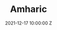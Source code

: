 ---
title: Amharic
date: 2021-12-17 10:00:00 Z
layout: simple
description: "
  **የትሪገራይዝ የግላዊነት ፖሊሲ** 
  \n\n\n 
  **ክፍል አንድ፡ የትሪገራይዝ ማንነት** 
  \n\n\n 
  የእርስዎን ውሂብ፣ ግላዊነት እና የግል መረጃ መጠበቅ ለትሪገራይዝ ስቲቺንግ እና ለተባባሪዎቻችን በጣም አስፈላጊ ነው። ትሪገራይዝ ኬንያ ሃላፊነቱ የተወሰነ የግል ድርጅት፣ ትሪገራይዝ ስቲቺንግ ኢትዮጵያ ቅርንጫፍ፣ ትሪገራይዝ ኢንዲያ፣ ትሪገራይዝ ቢቪ፣ ትሪገራይዝ ደቡብ አፍሪካ NPO፣ ትሪገራይዝ ላብስ unipessoal Lda (“እኛ” ወይም “የኛ” ተባባሪዎች ናቸው) ። ደንበኞቻችን (\"ተጠቃሚዎች\") በተለያዩ መድረኮቻችን የምንሰጣቸውን አገልግሎቶች፣ ምርቶች እና መረጃዎች ሲጠቀሙ ደህንነት እንዲሰማቸው ማድረግ ለኛ በጣም አስፈላጊ ነው።
  \n\n\n
  ይህ መመሪያ ከእርስዎ የምንሰበስበው ወይም እርስዎ ያቀረቡልን ማንኛውም የግል መረጃ የሚስተናገድበትን መሰረት ይተነትናል። ከእርስዎ የምንሰበስበውን የመረጃ አይነቶች እንዴት እንደምንጠቀምበት፣ለሶስተኛ ወገኖች የምንካፈልበትን ሁኔታዎች እና እርስዎ ከሚሰጡን የግል መረጃዎች ጋር በተያያዘ የእርስዎን መብቶች ለመረዳት እባክዎ ይህን የግላዊነት ፖሊሲ በጥንቃቄ ያንብቡ።
  \n\n\n
  የእኛን መድረክ፣ አፕሊኬሽኖች፣ ድረ-ገጾችን (\"አገልግሎቶቹን\") ሲጠቀሙ እውቅናዎን እንዲያሳዩ ይጠየቃሉ አስፈላጊ ሆኖ ከተገኘም በዚህ መመሪያ ውስጥ ለተገለጹት ነገሮች ፈቃድዎን እንዲሰጡ ይጠየቃሉ።
  \n\n\n
  ይህ የግላዊነት ፖሊሲ በትሪገራይዝ ስቲቺንግ እና ተባባሪዎቻችን እንዲሁም በቡርኪና ፋሶ፣ ካሜሮን፣ ኬንያ፣ ኢትዮጵያ፣ ህንድ፣ ፖርቹጋል፣ ደቡብ አፍሪካ እና ኔዘርላንድ በሚገኙ አጋሮቻችን አማካኝነት በመረጃ ሂደት ላይ ተፈጻሚ ይሆናል።
  \n\n\n
  ይህ የግላዊነት ማስታወቂያ በትሪገራይዝ ስቲቺንግ እና በተባባሪዎቹ ስም የቀረበ ነው። ስለዚህ በዚህ የግላዊነት ፖሊሲ ውስጥ \"ትሪገራይዝ\"፣ \"እኛ\" ወይም \"የኛ\" በለን ስንጠቅስ የእርስዎን መረጃ ወይም ውሂብ ለማሰናዳት ወይም ለመቆጣጠር ሃላፊነት ያለው የሚመለከተውን የትሪገራይዝ ተባባሪ አካልን እየጠቀስን ነው። ከእኛ ጋር አንድ ምርት ወይም አገልግሎት ሲገዙ የትኛው አካል የውሂብዎ ተቆጣጣሪ እንደሚሆንም እናሳውቅዎታለን።
  \n\n\n
  ይህንን የግላዊነት ፖሊሲ በተመለከተ ጥያቄዎች እና አስተያየቶች የተበረታቱ ናቸው። ጥያቄ ወይም አስተያየት በሚኖር ጊዜ ለውሂብ/መረጃ ጥበቃ ኦፊሰራችን ሲልቪያ ቦወር መቅረብ ይኖርባቸዋል።
  \n\n\n
  **ክፍል 2 - ከአገልግሎቶች፣ ምርቶች እና መረጃዎች ጋር በተገናኘ የእኛ የውሂብ/መረጃ ማሰናዳት ሂደት አጠቃላይ እይታ**
  \n\n\n
  በሚከተሉት  ጊዜያት  መረጃዎን  እንዲሰጡን  ይጠየቃሉ፡-
  \n\n
  -   በድረ-ገጻችን፣  አፕሊኬሽኖቻችን፣  ዲጂታል  እሴቶቻችን (እንደ  ፌስቡክ  ሜሴንጀር፣  ትዊተር፣  ዋትስአፕ፣  ኢንስታግራም)  ላይ  ቅጾችን  ሲሞሉ  ወይም  በኤስኤምኤስ፣  በስልክ፣  በኢሜል  ወይም  በሌላ  መንገድ  ከእኛ  ጋር  ሲፃፃፉ; \n\n
  -   የእኛን  አገልግሎቶች፣  ምርቶች  ወይም  ቅናሾችን  ለመጠቀም  ሲመዘገቡ፣  ለዜና  መጽሄታችን፣  የማስተዋወቂያ  ኢሜይሎች  ወይም  ሌሎች  የግብይት  ቁሶች  ለማግኘት  ሲመዘገቡ፤ \n\n
  -   በእኛ  መድረኮች  የሚያገኟቸውን  አገልግሎቶች  ወይም  ምርቶች  ሲጠቀሙ;\n\n
  -   በእኛ  መድረኮች  የሚያገኟቸውን  አገልግሎቶች  ወይም  ምርቶች  ደረጃ  ሲሰጡ\n\n
  -   በእኛ  መድረኮች  ባገኟቸውን አገልግሎቶች  ወይም  ምርቶች  ላይ  ችግር  ሲያጋጥም; ወይም\n\n
  -   አገልግሎቶቻችንን  ለመገምገም  ወይም  ለእርስዎ  የምንሰጥዎትን  የአገልግሎት  ጥራት  ለማሻሻል  ለምርምር  ዓላማ  የምንጠቀምባቸውን  የዳሰሳ  ጥናቶችን  ሲያጠናቅቁ\n\n
  \n\n\n
  ለእነዚህ ዓላማዎች እንድትሰጡን የሚጠየቁት መረጃዎች የእርስዎን ጾታ፣ የልደት ቀን፣ ስልክ ቁጥር፣ ያገኟቸውን ምርቶች ወይም አገልግሎቶች፣ ምርት የተቀበሉበትን ቦታ፣ አገልግሎት ወይም መረጃ የተቀበሉበትን ቦታ፣ የተመለሱ ሽልማቶችን ወይም ተጨማሪ መረጃን ሊያካትቱ ይችላሉ። ለበለጠ መረጃ ማንነትዎን እንደ የፊትዎ ምስል ባለ መረጃ እንዲያረጋግጡ ሊጠየቁ ይችላሉ።
  \n\n\n
  **ክፍል 3 - ልዩ የማስናዳት ተግባራት፣ አይነት እና የአጠቃቀም ዓላማ**
  \n\n\n
  **3.1 ድረ-ገጾቻችንን ሲጠቀሙ**
  \n\n\n
  <b>የውሂብ አይነቶች፡- </b>አገልግሎት የሚጠይቀው መሳሪያ የአይ ፒ አድራሻ፣ የሚጠቀምበት ቀን እና ሰአት፣ የተጠየቀው ፋይል ስም እና URL፣ መዳረሻ የሚገኝበት ድህረ ገጽ (“ማጣቀሻ URL”)፣ ጥቅም ላይ የሚውለው አሳሽ(web browser) እና አስፈላጊ ሆኖ ሲገኝ የመሣሪያዎ ስርዓተ ክወና እና የመዳረሻ አቅራቢዎ ማንነት።
  \n\n\n
  <b>የውሂብ ጠቀሜታ፡- </b>ወደ ድረ-ገጻችን እንዲያደርሱዎት ለማድረግ ከላይ ያለውን መረጃ እንጠቀማለን፣ ድህረ ገጹ የበይነመረብ ግንኙነትን በተቀላጠፈ ሁኔታ መመስረት እና ለመጠቀም ቀላል ለማድረግ፤ የስርዓቱን ደህንነት እና መረጋጋት ለመተንተን, እንዲሁም ለተጨማሪ አስተዳደራዊ ዓላማዎች ጠቀሜታ ላይ ይውላል።
  \n\n\n
  <b>ለመጠቀማችን የቀረበ ምክንያት፡ </b>ህጋዊ ፍላጎቶች (አንቀጽ 6 (1) (ረ) GDPR)። የእኛ ህጋዊ ፍላጎት ከላይ በተዘረዘሩት የመረጃ አሰባሰብ ዓላማዎች ላይ የተመሰረተ ነው። እርስዎን ለመለየት ዓላማ የተሰበሰበውን መረጃ አንጠቀምም። ከላይ ያለውን የግል መረጃ የማቅረብ ግዴታ የለብዎትም። ነገር ግን፣ እንደዚህ አይነት የግል መረጃዎች ካልተሰጡ ድረ-ገጾቹን መጠቀም አይችሉም።
  \n\n\n
  <b>የማጠራቀሚያ ጊዜ፡ </b>ማንኛውም ከደህንነት ጋር ተዛማጅነት ያለው ክስተት (ለምሳሌ የDDoS ጥቃት) እስካልተፈጠረ ድረስ ተጠቃሚን እንድንለይ የሚፈቅደን መረጃ ከ14 ቀናት በኋላ ይወገዳል። ከደህንነት ጋር ተዛማጅነት ያለው ክስተት ካለ የአገልጋይ መዝገብ ማስታወሻ ፋይሎች ከደህንነት ጋር ተያያዥነት ያለው ክስተቱ እስኪወገድ እና ሙሉ በሙሉ እስኪገለፅ ድረስ አይወገዱም።
  \n\n\n
  **3.2 እኛ በምንመራቸው የመሣሪያ ስርዓቶች ላይ አገልግሎቶችን ወይም ምርቶችን ለማግኘት ሲመዘገቡ**
  \n\n\n
  <b>የውሂብ ዓይነቶች የሚከተሉትን ያካትታሉ: </b>ጾታ, የልደት ቀን, የፊትዎ ምስል
  \n\n\n
  <b>የዚህ ውሂብ አጠቃቀሞች፡- </b>የተጠቃሚ መለያ ለእርስዎ ለማቅረብ እና በመሣሪያ ስርዓቶች የምንሰጣቸውን አገልግሎቶች፣ ምርቶች እና መረጃዎች ለማግኘት ከላይ ያለውን ውሂብ እንጠቀማለን። (አማራጭ ያልሆነ) መረጃው ካልተሰጠ አገልግሎቶቻችንን ማግኘት አይቻልም።
  \n\n\n
  <b>ለመጠቀማችን የቀረበ ምክንያት፡ </b>የውል አፈጻጸም (አንቀጽ 6 (1) (ለ) GDPR / ስምምነት (አንቀጽ 9 (2) (ሀ) GDPR)።
  \n\n\n
  <b>የማጠራቀሚያ ጊዜ፡ </b>መለያዎ እንዲሰረዝ ሲጠይቁ የእርስዎ ውሂብ ይሰረዛል ወይም ማንነት አልባ ይደረጋል (እና ከተለየ የተፈጥሮ ሰው ጋር መያያዝ አይቻልም)። መለያዎ ከ12 ወራት በላይ ያልተጠቀሙበት ከሆነ፣ አገልግሎቶቻችንን መጠቀም ለመቀጠል መፈለግዎን ለማረጋገጥ ጥያቄ እናቀርብሎታለን። ከዚያም ለቀጣይ 12 ወራት የተጠቃሚ መለያዎት ጥቅም ላይ ካልዋለ፣ መለያዎትን እንሰርዘዋለን እና ውሂቦትን ማንነት አልባ እናደርገዋለን (ከአንድ የተወሰነ የተፈጥሮ ሰው ጋር መገናኘት አይቻልም)።
  \n\n\n
  **3.3 አገልግሎቶችን፣ ምርቶች ወይም መረጃዎችን በምናስተዳድራቸው መድረኮች ላይ ሲደርሱዎት**
  \n\n\n
  የውሂብ አይነቶች የሚያጠቃልሉት፡ ጾታ፣ የትውልድ ቀን፣ የፊትዎ ምስል፣ የተቀበሉት የአገልግሎት አይነት፣ ምርት ወይም መረጃ፣ አገልግሎቱን ያቀረቡልዎ ተዋናይ ወይም የምርት ቀን፣ ምርት ወይም መረጃ፣ የእርስዎ ግምገማ የተቀበሏቸው የአገልግሎቶች፣ ምርቶች እና መረጃዎች ጥራት፣ እንደ ታማኝነት ነጥቦች ('ቲኮ ማይልስ') ያሉ ማበረታቻዎችን ይገባኛል እንደጠየቁ፣ ማበረታቻዎችን/ታማኝነትን ነጥብ ይገባኛል የጠየቁበት እና ምን ያህል ማበረታቻዎችን/ታማኝነትን ነጥብ እንደተጠቀሙ።
  \n\n\n
  የዚህ ውሂብ አጠቃቀሞች፡- በመድረኮቻችን የምንሰጣቸውን አገልግሎቶች፣ ምርቶች እና መረጃዎች ለእርስዎ ለማቅረብ ከላይ ያለውን ውሂብ እንጠቀማለን። እንዲሁም መረጃውን የምንጠቀመው የሚያገኟቸው የአገልግሎት፣ ምርቶች እና መረጃዎች ብዛት እና ጥራት ለማሻሻል፣ ያገኟቸውን አገልግሎቶች፣ ምርቶች እና መረጃዎች ለማረጋገጥ፣ ላገኙት አገልግሎት፣ ምርት እና መረጃ ለአቅራቢዎች እና አገልግሎት አቅራቢዎች ወጪ ለመመለስ እና ለማረጋገጥ ነው። ከመድረክዎቻችን አገልግሎቶችን፣ ምርቶች እና መረጃዎችን ለማግኘት እና ለመጠቀም ብቁነትዎ፣ እንደ በዘፈቀደ ቁጥጥር የተደረጉ ሙከራዎችን የመሳሰሉ የምርምር ጣልቃገብነቶችን ተግባራዊ ለማድረግ፣ የምርምር ጣልቃገብነቶችን ውጤታማነት ለመገምገም፣ በአገልግሎታችን ላይ ለሚሰጡ አገልግሎቶች፣ ምርቶች ወይም መረጃዎች ገንዘብ ሰጪዎች ሪፖርት ለማድረግ፣ የተጠቃሚን ጥናት ለማካሄድ እና እርስዎን በመድረኮቻችን ያገኟቸውን አገልግሎቶች፣ ምርቶች እና መረጃዎችን እንዴት ማሻሻል እንደምንችል ከእርስዎ ጋር ለመከታተል። ውሂብ ካልቀረበ የእኛን አገልግሎቶች፣ ምርት ወይም መረጃ (አማራጭ ያልሆነ) ማግኘት አይቻልም።
  \n\n\n
  <b>ለመጠቀማችን የቀረበ ምክንያት፡ </b>የውል አፈጻጸም (አንቀጽ 6 (1) (ለ) GDPR / ስምምነት (አንቀጽ 9 (2) (ሀ) GDPR)።
  \n\n\n
  <b>የማጠራቀሚያ ጊዜ፡ </b>መለያዎ እንዲሰረዝ ሲጠይቁ የእርስዎ ውሂብ ይሰረዛል ወይም ማንነት-አልባ ይሆናል ( ከተለየ የተፈጥሮ ሰው ጋር መያያዝ አይቻልም)።
  \n\n\n
  **3.4 እኛ በምናስተዳድራቸው መድረኮች ለርስዎ የአገልግሎቶች፣ ምርቶች ወይም መረጃዎች ቀጥተኛ ግብይት ማቅረብ**
  \n\n\n
  <b>የውሂብ አይነቶች የሚያጠቃልሉት፡ </b>ጾታ፣ የትውልድ ቀን፣ የፊትዎ ምስል፣ የተቀበሉት የአገልግሎት አይነት፣ ምርት ወይም መረጃ፣ አገልግሎቱን ያቀረቡልዎ ተዋናይ ወይም የምርት ቀን፣ ምርት ወይም መረጃ፣ የእርስዎ ግምገማ የተቀበሏቸው የአገልግሎቶች፣ ምርቶች እና መረጃዎች ጥራት፣ እንደ ታማኝነት ነጥቦች ('ቲኮ ማይልስ') ያሉ ማበረታቻዎችን ይገባኛል እንደጠየቁ፣ ማበረታቻዎችን/ታማኝነትን ነጥብ ይገባኛል የጠየቁበት እና ምን ያህል ማበረታቻዎችን/ታማኝነትን ነጥብ እንደተጠቀሙ።
  \n\n\n
  <b>የዚህ ውሂብ አጠቃቀሞች፡ </b>ከላይ ያለውን ውሂብ አገልግሎቶችን፣ ምርቶችን ለማስተዋወቅ ወይም ለእርስዎ ፍላጎት ይሆናሉ ብለን የምናምንበትን መረጃ ለእርስዎ ለመስጠት እንጠቀማለን። በማንኛውም ጊዜ የግብይት መተግበሪያ ማስተካከል ይችላሉ (1) አቁም የሚለውን ጽሁፍ በአገልግሎታችን ለመመዝገብ ወደ ተጠቀሙበት አጭር ኮድ ቁጥር በመላክ (2) እርስዎን በእኛ መድረክ ለመመዝገብ የረዳዎትን ቀስቃሽ በማነጋገር እና በማሳወቅ (3) ባጋራናቸው ስልክ ቁጥሮች በቀጥታ በመደወል (4) “አቁም”  የሚል የዋትስአፕ ወይም የፌስቡክ መልእክት በመላክ ወይም (5) ኢሜል በመላክ።
  \n\n\n
  <b>ለመጠቀማችን የቀረበ ምክንያት፡ </b>ፍቃድ (አንቀጽ 6 (1) (ሀ) GDPR)።
  \n\n\n
  <b>የማጠራቀሚያ ጊዜ፡ </b>መለያዎ እንዲሰረዝ ሲጠይቁ የእርስዎ ውሂብ ይሰረዛል ወይም ማንነት-አልባ ይሆናል ( ከተለየ የተፈጥሮ ሰው ጋር መያያዝ አይቻልም)።
  \n\n\n
  **3.5 ለምርምር እና ስታቲስቲካዊ ዓላማዎች ከጤናዎ ጋር የተዛመደ መረጃን ስለመጠቀም**
  \n\n\n
  <b>የውሂብ አይነቶች የሚያጠቃልሉት፡- </b>ከእኛ ያገኟቸውን የጤና ምርቶች ወይም አገልግሎቶች መዝገቦች፣ ሌሎች የእኛን ምርቶች ወይም አገልግሎቶች በሚጠቀሙበት ወቅት በቀጥታም ሆነ በተዘዋዋሪ ያቀረቡትን የጤና መረጃ።
  \n\n\n
  <b>የዚህ መረጃ አጠቃቀሞች፡- </b>ይህን መረጃ የምናቀናብረው ከጾታዊ ሥነ ተዋልዶ ጤና አገልግሎቶች እና ምርቶች አጠቃቀም እና አወሳሰድ ጋር በተገናኘ ምርምር ለማድረግ እና በጤና ምርቶች፣ አገልግሎቶች ወይም መረጃዎች በመልክዓ ምድር በተለያየ አጠቃቀም ላይ አጠቃላይ አሃዛዊ መረጃን ለማዘጋጀት ከእርስዎ ያገኘነው መረጃ ከስነ-ሕዝብ መረጃ ጋር ሊዛመድ ይችላል። ማንኛውም እንደዚህ ያለ መረጃ በይፋ የሚገኝ ከሆነ፣ ማንነቱ ሳይገለጽ እንደ ማጠቃለያ አሃዛዊ መረጃ የሚቀርብ ይሆናል።
  \n\n\n
  <b>ለመጠቀማችን የቀረበ ምክንያት፡ </b>. ይህ ሂደት ለሳይንሳዊ ምርምር ወይም ስታትስቲካዊ አላማ አስፈላጊ ነው, እናም ማንነትን የማይገልጹ እና የተጠቃለሉ አሃዛዊ መረጃዎችን አንድን ሰው ለይቶ ለማወቅ በምንም ሁኔታ በማይቻልበት መልኩ ይፋ እናደርጋለን። (አንቀጽ 9 (2) (j) DSVGO; ንኡስ አንቀጽ 27 (1) BDSG)። ለነዚህ አላማዎች መረጃን ለማቀናበር ያለን ህጋዊ ፍላጎት ለገንዘብ ለጋሾቻችን ሪፖርት ለማድረግ፣ ለጤና ጥበቃ ሚኒስቴር መስሪያ ቤቶች ህጋዊ ሪፖርት ለማቅረብ እና ለህዝብ ጥቅም የሚጠቅመውን ሁለንተናዊ የጤና አገልግሎት ተደራሽነትን ለመደገፍ ነው። ከሁኔታዎች ጋር በተያያዙ ምክንያቶች በማንኛውም ጊዜ ወደ <privacy@triggerise.org> ኢሜል በመላክ እንዲህ ዓይነቱን ሂደት መቃወም ይችላሉ።
  \n\n\n
  <b>የማጠራቀሚያ ጊዜ፡- </b>አሃዛዊ መረጃውን የምናዘጋጅበት መሰረት የሚሆነው የውሂብዎ የማከማቻ ጊዜ በክፍል 3.2 መሰረት ከተቀናበረበት ጊዜ ጋር ይዛመዳል። የውሂብ ሂደትዎን ከተቃወሙ፣ የእርስዎ ውሂብ ከአሁን በኋላ ለዚህ ዓላማ ጥቅም ላይ አይውልም ። አሃዛዊ መረጃውም ማንነት-አልባ ይሆናል።
  \n\n\n
  **ክፍል 4 - ኩኪዎች እና በድረ-ገፃችን ላይ ክትትል**
  \n\n\n
  የእኛ ድረ-ገጾች \"ኩኪዎች\" የሚባሉትን ይጠቀማሉ። ኩኪዎች በበይነ መረብ አሳሽ ላይ ወይም በበይነ መረብ አሳሽ ውስጥ በተጠቃሚው መሳሪያ (ኮምፒውተር፣ ታብሌት ወይም ስልክ) ውስጥ የተከማቹ የጽሁፍ ፋይሎች ናቸው። እኛ \"ኩኪዎች\" የሚለውን ቃል በድረ-ገጻችን ላይ ሁሉንም መረጃዎች የሚሰበስቡ መሳሪያዎችን (ለምሳሌ የአይፒ አድራሻዎች, የተጠቃሚዎች ጉብኝት ቦታ እና ጊዜ) ለማመልከት እንጠቀማለን። በዚህ መንገድ የተሰበሰበው የተጠቃሚው መረጃ ማንነቱን በማያጋልጥ መልኩ ነው። ውሂቡ ከተጠቃሚው ሌላ የግል ውሂብ ጋር አብሮ አይከማችም። ይህ ሂደት የሚካሄደው በህጋዊ መሰረት ነው ወይም ህግ በሚጠየቅበት ጊዜ በእርስዎ ፍቃድ ላይ በመመስረት ነው።
  \n\n\n
  **ክፍል 5 - የእርስዎን የግል ውሂብ የት ነው የምናከማቸው?**
  \n\n\n
  ከእርስዎ የምንሰበስበው ግላዊ መረጃ በአውሮፓ ህብረት (አውሮፓ) የአማዞን ድር አገልግሎቶች EMEA SARL ላይ በሉክሰምበርግ የንግድ መቀመጫ ካለው ድርጅት ጋር ይቀመጣል። ይህ መረጃ ግን ከአውሮፓ ኢኮኖሚክ አካባቢ (ኢኢኤ) ውጪ በሚሰሩ ንዑስ አቀናባሪዎች በውሂብ ሂደት ተጨማሪ ስምምነት መሰረት  አንቀጽ 44 እና ተከታይ GDPR ሊቀናበር ይችላል። በሶስተኛ ሀገሮች ውስጥ ለመስራት በሶስተኛ ሀገር ውስጥ ተገቢውን የጥበቃ ደረጃ  በአንቀጽ 46 GDPR እንደተጠቀሰው ማቅረብ የሚችል ከሆነ (ማለትም በአንቀጽ 49 GDPR ስር እንደሚገኙ እንደ መደበኛ የውሂብ ጥበቃ አንቀጾች፣ ወይም ልዩ ሁኔታዎች ያጠቃልላል)።
  \n\n
  በአሳሽዎ እና በድረ-ገፃችን መካከል ሚስጥራዊ መረጃ የትራንስፖርት ንብርብር ደህንነት (\"TLS\") በመጠቀም በተመሰጠረ መልኩ ይተላለፋል። ሚስጥራዊነት ያለው መረጃ በሚያስተላልፉበት ጊዜ አሳሽዎ የእኛን ሰርተፍኬት ማረጋገጥ የሚችል መሆኑን ሁልጊዜ ማረጋገጥ አለብዎት።
  \n\n\n
  **ክፍል 6 - የግል ውሂብዎን ይፋ ስለማድረግ**
  \n\n\n
  በመረጃ ማቀናበሪያ ስምምነት ላይ በመመስረት እንደ መረጃ አቀናባሪ ሆነው የሚያገለግሉና እንዲሁም አገልግሎቶቻችንን ለማካሄድና እና ጠብቆ ለማቆየት የቴክኒክ አገልግሎት አቅራቢዎችን እንጠቀማለን። ከኢኢኤ (ወይም \"ሶስተኛ ሀገራት\") ውጪ በኛ በኩል የግል መረጃን የሚያዘጋጁ አገልግሎት አቅራቢዎች ጥቅም ላይ የሚውሉት ተቀባዩ የአውሮፓ ኮሚሽን ውሳኔ ከተቀበለ ነው። ለዚህ ሶስተኛ ሀገር ተገቢነት፣ተስማሚ ወይም ተገቢ ዋስትናዎች ወይም ሌላ ተገቢ የጥበቃ ፈቃድ ማስተላለፍ በሚመለከተው ህግ ስር ይገኛል። በተጨማሪም፣ ከላይ በአንቀጽ 3 ከተዘረዘሩት አላማዎች በስተቀር የእርስዎን ግላዊ መረጃ ለሶስተኛ ወገኖች አናስተላልፍም።
  \n\n\n
  <b>ለመጠቀማችን የቀረበ ምክንያት፡ </b>የግል መረጃን ወደ አቀናባሪ ለማዘዋወር እና በአቀነባባሪው የሚሰራበት ህጋዊ መሰረት እንደ ዳታ ተቆጣጣሪዎች በምንተማመንበት ህጋዊ መሰረት ይወሰናል (ከላይ ክፍል 3 ይመልከቱ)
  \n\n
  እኛ ወይም አጋሮቻችን የእርስዎን የግል ውሂብ ለማሳየት ወይም ለማጋራት በምንሰራበት የግዛት ክልል ውስጥ ባሉ የአካባቢ ህጎች መሰረት ከተፈለገን።
  \n\n\n
  <b>ለመጠቀማችን የቀረበ ምክንያት፡ </b>ህጋዊ ግዴታ።
  \n\n
  እንዲሁም በዚህ የግላዊነት ማስታወቂያ ውስጥ ለተዘረዘሩት አላማዎች ለግል ውሂብዎ ሙሉ ጥበቃ በሚሰጡ አግባብነት ያላቸው የውሂብ ማቀናበሪያ ስምምነቶች መሰረት ግላዊ መረጃዎን ከታመኑ የምርምር አጋሮች ጋር ልንጋራ እንችላለን።
  \n\n\n
  **ክፍል 7 - የእርስዎን የግል ውሂብ ለምን ያህል ጊዜ እንይዛለን**
  \n\n\n
  አገልግሎቶቹን ለእርስዎ ለማቅረብ፣ ሊነሱ የሚችሉ ልዩ ጉዳዮችን ለመፍታት ወይም በሌላ መልኩ በህግ ወይም በማንኛውም አግባብነት ባለው የቁጥጥር አካል በተጠየቀው መሰረት ከላይ ያለውን መረጃ አስፈላጊ እስከሆነ ድረስ እንይዘዋለን። ለሚመለከታቸው የማቀናበሪያ ተግባራት ልዩ የማከማቻ ጊዜዎች ከላይ በክፍል 3 ተዘርዝረዋል።
  \n\n\n
  የእርስዎ ግላዊ መረጃ ለሁለት የተለያዩ ዓላማዎች ጥቅም ላይ የሚውል ከሆነ በጣም ረጅም ጊዜ ያለው ዓላማ እስኪያልቅ ድረስ እናቆየዋለን፣ ነገር ግን አጭር ጊዜው እንዳለቀ ለአጭር ጊዜው አላማ መጠቀሙን እናቆማለን።
  \n\n\n
  የእርስዎን የግል ውሂብ መዳረሻ ለሚመለከተው ዓላማ(ዎች) መጠቀም ላለባቸው ሰዎች ገድበናል። የእኛ የማቆያ ጊዜዎች በተመጣጣኝ የንግድ ፍላጎቶች ላይ የተመሰረቱ ናቸው፣ ከአሁን በኋላ አስፈላጊ ያልሆነው  የእርስዎ ግላዊ ውሂብ ማንነት-አልባ ይደረጋል። (እና ማንነቱ ያልተገለጸው መረጃ ሊቆይ ይችላል) ወይም ደህንነቱ በተጠበቀ መልኩ ይወድማል።
  \n\n\n
  ማንኛውንም የህግ፣የሂሳብ አያያዝ ወይም የሪፖርት ማቅረቢያ መስፈርቶችን ለማርካት ጨምሮ የሰበሰብናቸውን አላማዎች ለመፈጸም አስፈላጊ እስከሆነ ድረስ የእርስዎን ግላዊ መረጃ እናቆየዋለን።
  \n\n\n
  ለግል ውሂቡ ተገቢውን የማቆያ ጊዜ ለመወሰን፣የግል ውሂቡን መጠን፣ተፈጥሮ እና ትብነት፣ያልተፈቀደለት የግል ውሂብ አጠቃቀምዎ ወይም ይፋ ማድረግ ሊያደርስ የሚችለውን ጉዳት፣የግል ውሂብዎን የምናቀናብርባቸው አላማዎች እና እነዚያን አላማዎች በሌሎች መንገዶች እና በሚመለከታቸው የህግ መስፈርቶች ማሳካት እንደምንችል ማረጋገጥ ናቸው።
  \n\n\n
  **ክፍል 8 - የእርስዎ መብቶች**
  \n\n\n
  በGDPR ስር፣ ከግል መረጃዎ ጋር በተገናኘ (ከዚህ በታች እንደተዘረዘረው) የተለያዩ መብቶች አሎት። በ<privacy@triggerise.org> ላይ እኛን በማነጋገር እነዚህን ሁሉ መብቶች መጠቀም ይቻላል።
  \n\n\n
  <b>ስምምነቱን የመሰረዝ መብት፡ </b>በማንኛውም ጊዜ በሚከተለው አድራሻ <privacy@triggerise.org> በኢሜል በማሳወቅ ወይም ወደ አገልግሎቱን በምንሰጥባቸው ሃገራት በሚገኙ አጫጭር ኮዶች ኤስኤምኤስ በመላክ ፍቃድዎን የመሰረዝ መብት አለዎት። ፈቃድዎን በመሰረዝ፣ እስከ ተሰረዘበት ጊዜ ድረስ ባለው ስምምነት ላይ የተመሰረተው የሂደቱ ህጋዊነት አይጎዳም።
  \n\n\n
  <b>የመቃወም መብት: </b>በአንቀጽ 21 DSGVO ሥር ያሉትን ሁኔታዎች መሰረት በማድረግ የመቃወም መብት አልዎት።   ከዚህ በታች የበለጠ ዝርዝር መረጃ ያገኛሉ፡-
  \n\n
  - ቅንብሩ በህጋዊ ፍላጎቶች ላይ የተመሰረተ ከሆነ የመቃወም መብት፡ እንደ ዳታ ባለቤት፣ ከሁኔታዎ ጋር በተገናኘ በማንኛውም ጊዜ የእርስዎን ግላዊ መረጃ መቀናበር በአንቀጽ 6 (1) (ሠ) ወይም (ረ) GDPR ላይ በመመስረት በእነዚያ ድንጋጌዎች ላይ የተመሠረተ መገለጫን ጨምሮ የመቃወም መብት አለዎት። ፣ ከእርስዎ የተለየ ሁኔታ ጋር በተገናኘ ተቃውሞ በሚፈጠርበት ጊዜ፣ ፍላጎቶችዎን፣ መብቶችዎን እና ነጻነቶችዎን የሚሽረው ሂደት ወይም ህጋዊ የይገባኛል ጥያቄዎችን ለማቋቋም፣ ለመለማመድ ወይም ለመከላከል አሳማኝ ህጋዊ ምክንያቶችን እስካላሳየን ድረስ የእርስዎን የግል መረጃ ከአሁን በኋላ አናቀናብርም።
  \n\n
  - <b>የግል ውሂቦን ለአሃዛዊ መረጃ አገልግሎት መቀናበርን የመቃወም መብት፡</b> እኛ ለአሃዛዊ መረጃ ዓላማዎች የግል ውሂቦን ለማቀናበር ከሆነ በአንቀጽ 9 መሠረት (2) (በ) DSGVO, ክፍል 27 (1) BDSG, ከሁኔታዎ ጋር በተገናኘ በማንኛውም ጊዜ የእርስዎን ግላዊ መረጃ መቀናበር መቃወም ይችላሉ። እንዲህ ዓይነት ተቃውሞ በሚኖርበት ጊዜ አሠራሩ የሕዝብን ጥቅም ለማስጠበቅ አስፈላጊ ካልሆነ በስተቀር ለዚህ ዓላማ የሚመለከተውን የግል መረጃ አናቀናብርም። ቅንብሩን ማቋረጥ የማይቻል ወይም ግንዛቤን በእጅጉ የሚጎዳ ካልሆነ በስተቀር ለስታቲስቲክስ ዓላማዎች የስታቲስቲክስ ዓላማዎች እና የማቀነባበሪያው ሂደት መቀጠል አስፈላጊ ነው.
  \n\n
  - <b>ቀጥተኛ ግብይትን የመቃወም መብት፡-</b> የግል መረጃዎ ለቀጥታ ግብይት ዓላማዎች በተዘጋጀበት ጊዜ ለእንደዚህ ዓይነቱ ግብይት የግል መረጃዎን ለማቀናበር በማንኛውም ጊዜ የመቃወም መብት አለዎት፣ ይህም ከመሳሰሉት ቀጥተኛ ግብይት ጋር በተገናኘ መጠን መገለጫ ማድረግን ይጨምራል። ለቀጥታ ግብይት ዓላማዎች ማቀናበርን ከተቃወሙ፣ ለነዚህ ዓላማዎች የእርስዎን የግል ውሂብ ከአሁን በኋላ አናቀናብርም።
  \n\n
  የተቃውሞ መብቶችን ለመጠቀም በማንኛውም ጊዜ ወደ <privacy@triggerise.org> ኢሜል በመላክ ሊያነጋግሩን ይችላሉ።
  \n\n\n
  <b>በቂ መረጃ የማግኘት መብት</b> ፡ እንደ ውሂብ ባለቤት፣ በአንቀጽ 15 GDPR ውስጥ በተገለጹት ሁኔታዎች ውስጥ መረጃ የማግኘት መብት አልዎት። ይህ ማለት የእርስዎን ግላዊ መረጃ እያቀናበርን ስለመሆናችን ከእኛ ማረጋገጫ የማግኘት መብት አለዎት ማለት ነው። እንደዚያ ከሆነ፣ የግል መረጃውን እና በአንቀጽ 15 (1) GDPR ውስጥ የተዘረዘሩትን መረጃዎች የማግኘት መብት አልዎት። ይህ የማቀነባበሪያ አላማዎችን፣ እየተሰሩ ያሉ የግል መረጃዎች ምድቦችን እና የግል ውሂቡ የተገለጸላቸው ወይም የሚገለጡ ተቀባዮችን የተመለከተ መረጃን ያካትታል።
  \n\n\n
  <b>የመደምሰስ መብት / “የመረሳት መብት”</b> ፡ እንደ ውሂብ ባለቤት፣ በአንቀጽ 17 GDPR በተመለከቱት ሁኔታዎች ስር የመሰረዝ (“የመረሳት መብት”) መብት አልዎት። ይህ ማለት በአጠቃላይ የእርስዎን የግል መረጃ መደምሰስ ከእኛ የማግኘት መብት አልዎት። እና በአንቀጽ 17 (1) GDPR ከተዘረዘሩት ምክንያቶች አንዱ ሲተገበር ያለፍላጎት ሳይዘገይ የእርስዎን ግላዊ መረጃ ለማጥፋት እንገደዳለን። መለያዎን በማንኛውም ጊዜ በመሰረዝ ይህንን ማድረግ ይችላሉ። የግል መረጃውን ይፋ ካደረግን እና እሱን ለማጥፋት ከተገደድን ፣ ያለውን ቴክኖሎጂ እና የአተገባበር ወጪን ከግምት ውስጥ በማስገባት የግል ውሂብን ለሚሰሩ ተቆጣጣሪዎች የማሳወቅ ቴክኒካዊ እርምጃዎችን ጨምሮ ምክንያታዊ እርምጃዎችን በመውሰድ የእነዚያን የግል መረጃዎች (የGDPR አንቀጽ 17(2)) ማገናኛ፣ ቅጂ ወይም ብዜት በእንደዚህ አይነት ተቆጣጣሪዎች እንዲሰረዙ እንደጠየቁ ማሳወቅ አለብን። የመደምሰስ መብት (\"የመረሳት መብት\")  በአንቀጽ 17 (3) GDPR ከተዘረዘሩት ምክንያቶች ለአንዱ ማቀነባበር አስፈላጊ ሆኖ ከተገኘ በተለየ ሁኔታ አይተገበርም።  ይህ ሊሆን የሚችለው ለምሳሌ፡ (በአንቀጽ) 17 (3) (ለ) እና (ሠ) GDPR) ስር እንደተቀመጠው ሂደቱ ህጋዊ ግዴታን ለመወጣት ወይም ህጋዊ የይገባኛል ጥያቄዎችን ለማቋቋም፣ ለማካሄድ ወይም ለመከላከል አስፈላጊ ከሆነ የሚሉትን ያካትታል።
  \n\n\n
  <b>የውሂብ መቀናበርን የመገደብ መብት፡-</b> እንደ ውሂብ ባለቤት፣ በአንቀጽ 18 GDPR በተመለከቱት ሁኔታዎች የውሂብ መቀናበርን የመገደብ መብት አልዎት። ይህ ማለት በአንቀጽ 18 (1) GDPR ከተመለከቱት ሁኔታዎች ውስጥ አንዱ ተግባራዊ ከሆነ የማቀነባበሪያውን ገደብ ከእኛ የማግኘት መብት አለዎት ማለት ነው። ይህ ሊሆን የሚችለው፥ ለምሳሌ, የግል መረጃን ትክክለኛነት ከተከራከሩ. በእንደዚህ ዓይነት ሁኔታ, የማቀነባበሪያው ገደብ የግላዊ መረጃን ትክክለኛነት ለማረጋገጥ (አንቀጽ 18 (1) (ሀ) GDPR) ለሚያስችል ጊዜ ይቆያል። መገደብ ማለት የተከማቸ የግል መረጃ የወደፊት መቀናብርን ለመገደብ በሚል አላማ ምልክት ተደርጎበታል (አንቀጽ 4 ቁጥር 3 GDPR)።
  \n\n\n
  <b>የውሂብ ተንቀሳቃሽነት መብት፡</b> እንደ ዳታ ባለቤት፣ በአንቀጽ 20 GDPR በተገለጹት ሁኔታዎች የውሂብ ተንቀሳቃሽነት የማግኘት መብት አልዎት። ይህ ማለት በአጠቃላይ በተዋቀረ፣ በብዛት ጥቅም ላይ በሚውል እና በማሽን ሊነበብ በሚችል ቅርጸት ያቀረቡትን የግል መረጃ የመቀበል እና አሰራሩ በስምምነት ላይ የተመሰረተ ከሆነ ከእኛ ያለምንም እንቅፋት ወደ ሌላ መቆጣጠሪያ የማስተላለፍ መብት አለዎት ማለት ነው። በአንቀጽ 6 (1) (ሀ) ወይም አንቀጽ 9 (2) GDPR ወይም በአንቀጽ 6 (1) (ሀ) GDPR መሠረት ውል እና ሂደቱ የሚከናወነው በራስ-ሰር (አንቀጽ 20 (1) GDPR) ነው። የውሂብ ተንቀሳቃሽነት መብትዎን በሚጠቀሙበት ጊዜ በአጠቃላይ የእርስዎን የግል ውሂብ በቴክኒክ የሚቻል ከሆነ (አንቀጽ 20 (2) GDPR) ከእኛ ወደ ሌላ መቆጣጠሪያ እንዲተላለፍ የማድረግ መብት አለዎት።
  \n\n\n
  <b>የማረም መብት</b> ፡ እንደ ውሂብ ባለቤት፣ በአንቀጽ 16 GDPR በተገለጹት ሁኔታዎች የማረም መብት አልዎት። ይህ ማለት በተለይ በግላዊ መረጃዎ ውስጥ ያሉ የተሳሳቱ ስህተቶችን ማስተካከል እና ያልተሟላ የግል መረጃን ማጠናቀቅ ሲያስፈልግ ሳይዘገይ ከእኛ የመቀበል መብት አለዎት።
  \n\n\n
  <b>ቅሬታ የማቅረብ መብት፡-</b> እንደ ውሂብ ባለቤት፣ በአንቀጽ 77 GDPR ውስጥ በተገለጹት ሁኔታዎች ከተቆጣጣሪ ባለስልጣን ጋር ቅሬታ የማቅረብ መብት አልዎት። ለእኛ ኃላፊነት ያለው ተቆጣጣሪ ባለስልጣን Autoriteit Persoonsgegevens (የኔዘርላንድስ ዳታ ጥበቃ ባለስልጣን)፣ፖስታ ሳጥን 93374፣ 2509 AJ DEN HAAG፣ ኔዘርላንድስ ስልክ፡ +31708888500 ነው።
  \n\n\n
  <b>ስምምነትን የመከልከል መብት፡</b> ስምምነትን ከመሰረዝዎ በፊት በፈቃድ ላይ የተመሰረተ ሂደት ህጋዊነት ላይ ተጽእኖ ሳይደረግ በማንኛውም ጊዜ የእርስዎን የግል ውሂብ እንዳይቀናበር የእርስዎን ስምምነት የመሰረዝ መብት አለዎት።
  \n\n\n
  **ምላሽ ለመስጠት የጊዜ ገደብ**
  \n\n\n
  ለሁሉም ህጋዊ ጥያቄዎች በአንድ ወር ውስጥ  ምላሽ ለመስጠት እንሞክራለን። አንዳንድ ጊዜ ጥያቄዎ ውስብስብ ከሆነ ወይም ብዙ ጥያቄዎችን ካቀረቡ ከአንድ ወር በላይ ሊወስድብን ይችላል። በዚህ አጋጣሚ ወቅታዊ መረጃዎችን በማቅረብ ሂደቱን እናሳውቆታለን።
  የእርስዎን የግል ውሂብ ማሰናዳታችንን እንድናቆም ወይም የግል ውሂብዎን መሰረዝ በእኛ መድረኮች ላይ የሚቀርቡትን አገልግሎቶች፣ ምርቶች ወይም መረጃዎችን ወይም ቢያንስ እነዚያን የአገልግሎቶች፣ ምርቶች ወይም መረጃዎችን ሂደት የሚያስፈልጋቸውን መጠቀም አይችሉም ማለት ነው።
  \n\n\n
   **ክፍል 9- የውሂብ ደህንነት**
  \n\n\n
  የእርስዎን የግል ውሂብ በአጋጣሚ እንዳይጠፋ፣ ሌላ አካል እንዳይጠቀምበት፣ ባልተፈቀደ መንገድ እንዳይደረስበት፣ እንዳይቀየር ወይም እንዳይገለጥ ለመከላከል ተገቢውን የደህንነት እርምጃዎችን አዘጋጅተን ተግብረናል። በተጨማሪም፣ የእርስዎን የግል ውሂብ ማወቅ ላለባቸው ሰራተኞች፣ ወኪሎች፣ ተቋራጮች እና ሌሎች የንግድ ሥራ ያላቸው ሶስተኛ ወገኖች በተገደበ መልኩ እንዲያውቁ እናደርጋላን። የእርስዎን ግላዊ መረጃ በመመሪያችን ላይ ብቻ በመመስረት  የሚያቀናበሩ ሲሆን የሚስጢራዊነት ግዴታም አለባቸው።
  \n\n
  ማንኛውንም የተጠረጠረ የግላዊ መረጃ ጥሰት ለመቋቋም ሂደቶችን አዘጋጅተናል እናም በህግ የተጠየቅንበትን ጥሰት ለእርስዎ እና ለሚመለከተው ተቆጣጣሪ እናሳውቃለን።
  \n\n
  **ክፍል 10 - በዚህ ፖሊሲ ላይ የሚደረጉ ለውጦች**
  \n\n\n
  ወደፊት በግላዊነት መመሪያችን ላይ የምናደርጋቸው ማንኛቸውም ለውጦች በዚህ ገጽ ላይ ይለጠፋሉ፣ እና አስፈላጊ ከሆነ ደግሞ በኤስኤምኤስ፣ በኢሜል ወይም በሌላ ማሳወቂያዎች እናሳውቅዎታለን። ስለዚህ ውሂብዎን እንዴት እንደምናስኬድ ለማወቅ ከጊዜ ወደ ጊዜ እንዲገመግሙት እናበረታታዎታለን።
  "
---